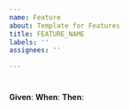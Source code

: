 ```yaml
---
name: Feature
about: Template for Features
title: FEATURE_NAME
labels: ''
assignees: ''

---
```


# 
**Given**:
**When**:
**Then**:
